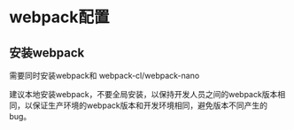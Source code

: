 # webpack配置

## 安装webpack

需要同时安装webpack和 webpack-cl/webpack-nano

建议本地安装webpack，不要全局安装，以保持开发人员之间的webpack版本相同，以保证生产环境的webpack版本和开发环境相同，避免版本不同产生的bug。

